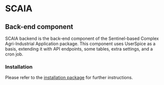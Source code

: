 # SCAIA

## Back-end component

SCAIA backend is the back-end component of the Sentinel-based Complex Agri-Industrial Application package. This component uses UserSpice as a basis, extending it with API endpoints, some tables, extra settings, and a cron job.

### Installation

Please refer to the [installation package](https://github.com/GaborFarkas/scaia-install) for further instructions.